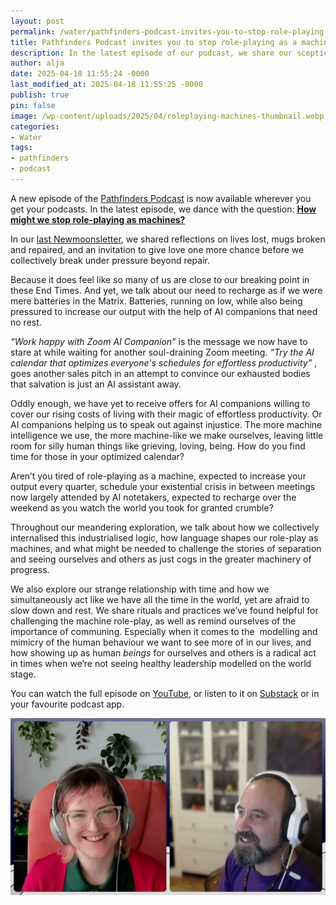 ```yaml
---
layout: post
permalink: /water/pathfinders-podcast-invites-you-to-stop-role-playing-as-a-machine/
title: Pathfinders Podcast invites you to stop role-playing as a machine
description: In the latest episode of our podcast, we share our scepticism of the promises of AI salvation, question our internalised industrial logic, and explore how we might find our way back to human being and...
author: alja
date: 2025-04-18 11:55:24 -0000
last_modified_at: 2025-04-18 11:55:25 -0000
publish: true
pin: false
image: /wp-content/uploads/2025/04/roleplaying-machines-thumbnail.webp
categories:
- Water
tags:
- pathfinders
- podcast
---
```

A new episode of the [Pathfinders Podcast](https://tethix.co/pathfinders/#podcast) is now available wherever you get your podcasts. In the latest episode, we dance with the question: [**How might we stop role-playing as machines?**](https://tethix.substack.com/p/how-might-we-stop-role-playing-as-machines)

In our [last Newmoonsletter](https://tethix.substack.com/p/grieving-for-end-times), we shared reflections on lives lost, mugs broken and repaired, and an invitation to give love one more chance before we collectively break under pressure beyond repair.

Because it does feel like so many of us are close to our breaking point in these End Times. And yet, we talk about our need to recharge as if we were mere batteries in the Matrix. Batteries, running on low, while also being pressured to increase our output with the help of AI companions that need no rest.

_“Work happy with Zoom AI Companion”_ is the message we now have to stare at while waiting for another soul-draining Zoom meeting. _“Try the AI calendar that optimizes everyone's schedules for effortless productivity”_ , goes another sales pitch in an attempt to convince our exhausted bodies that salvation is just an AI assistant away. 

Oddly enough, we have yet to receive offers for AI companions willing to cover our rising costs of living with their magic of effortless productivity. Or AI companions helping us to speak out against injustice. The more machine intelligence we use, the more machine-like we make ourselves, leaving little room for silly human things like grieving, loving, being. How do you find time for those in your optimized calendar? 

Aren’t you tired of role-playing as a machine, expected to increase your output every quarter, schedule your existential crisis in between meetings now largely attended by AI notetakers, expected to recharge over the weekend as you watch the world you took for granted crumble?   

Throughout our meandering exploration, we talk about how we collectively internalised this industrialised logic, how language shapes our role-play as machines, and what might be needed to challenge the stories of separation and seeing ourselves and others as just cogs in the greater machinery of progress.

We also explore our strange relationship with time and how we simultaneously act like we have all the time in the world, yet are afraid to slow down and rest. We share rituals and practices we’ve found helpful for challenging the machine role-play, as well as remind ourselves of the importance of communing. Especially when it comes to the  modelling and mimicry of the human behaviour we want to see more of in our lives, and how showing up as human _beings_ for ourselves and others is a radical act in times when we’re not seeing healthy leadership modelled on the world stage. 

You can watch the full episode on [YouTube](https://youtu.be/5V_AFRBxwhw), or listen to it on [Substack](https://tethix.substack.com/p/how-might-we-stop-role-playing-as-machines) or in your favourite podcast app.

![](/wp-content/uploads/2025/04/roleplaying-machines-thumbnail.webp)

